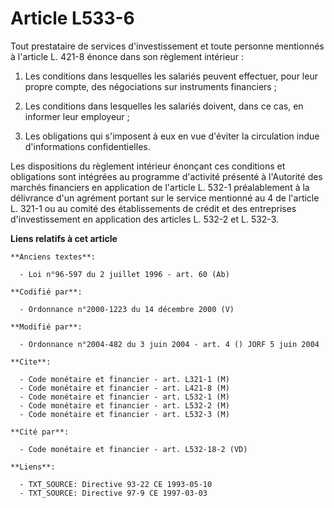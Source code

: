 # Article L533-6

Tout prestataire de services d'investissement et toute personne mentionnés à l'article L. 421-8 énonce dans son règlement
intérieur :

1. Les conditions dans lesquelles les salariés peuvent effectuer, pour leur propre compte, des négociations sur instruments
financiers ;

2. Les conditions dans lesquelles les salariés doivent, dans ce cas, en informer leur employeur ;

3. Les obligations qui s'imposent à eux en vue d'éviter la circulation indue d'informations confidentielles.

Les dispositions du règlement intérieur énonçant ces conditions et obligations sont intégrées au programme d'activité
présenté à l'Autorité des marchés financiers en application de l'article L. 532-1 préalablement à la délivrance d'un agrément
portant sur le service mentionné au 4 de l'article L. 321-1 ou au comité des établissements de crédit et des entreprises
d'investissement en application des articles L. 532-2 et L. 532-3.

**Liens relatifs à cet article**

	**Anciens textes**:

	  - Loi n°96-597 du 2 juillet 1996 - art. 60 (Ab)

	**Codifié par**:

	  - Ordonnance n°2000-1223 du 14 décembre 2000 (V)

	**Modifié par**:

	  - Ordonnance n°2004-482 du 3 juin 2004 - art. 4 () JORF 5 juin 2004

	**Cite**:

	  - Code monétaire et financier - art. L321-1 (M)
	  - Code monétaire et financier - art. L421-8 (M)
	  - Code monétaire et financier - art. L532-1 (M)
	  - Code monétaire et financier - art. L532-2 (M)
	  - Code monétaire et financier - art. L532-3 (M)

	**Cité par**:

	  - Code monétaire et financier - art. L532-18-2 (VD)

	**Liens**:

	  - TXT_SOURCE: Directive 93-22 CE 1993-05-10
	  - TXT_SOURCE: Directive 97-9 CE 1997-03-03
